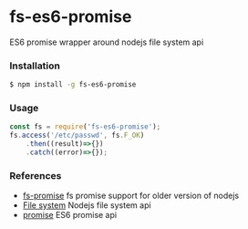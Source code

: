 # fs-es6-promise

ES6 promise wrapper around nodejs file system api

### Installation

```sh
$ npm install -g fs-es6-promise
```

### Usage

```javascript
const fs = require('fs-es6-promise');
fs.access('/etc/passwd', fs.F_OK)
    .then((result)=>{})
    .catch((error)=>{});
```

### References

* [fs-promise] fs promise support for older version of nodejs
* [File system] Nodejs file system api
* [promise] ES6 promise api

[fs-promise]: <https://www.npmjs.com/package/fs-promise>
[File system]: <https://nodejs.org/api/fs.html>
[promise]: <https://developer.mozilla.org/en/docs/Web/JavaScript/Reference/Global_Objects/Promise>